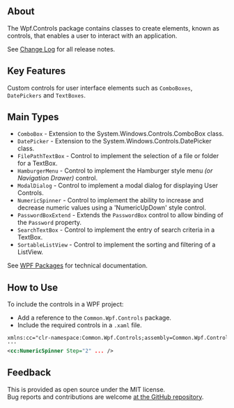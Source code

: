 ## About
The Wpf.Controls package contains classes to create elements, known as controls, that enables a user to interact with an application.

See [Change Log](https://github.com/KevinDHeath/NuGetPackages/tree/main/src/Wpf/Controls#wpfcontrols) for all release notes.

## Key Features
Custom controls for user interface elements such as `ComboBoxes`, `DatePickers` and `TextBoxes`.

## Main Types
- `ComboBox` - Extension to the System.Windows.Controls.ComboBox class.
- `DatePicker` - Extension to the System.Windows.Controls.DatePicker class.
- `FilePathTextBox` - Control to implement the selection of a file or folder for a TextBox.
- `HamburgerMenu` - Control to implement the Hamburger style menu _(or Navigation Drawer)_ control.
- `ModalDialog` - Control to implement a modal dialog for displaying User Controls.
- `NumericSpinner` - Control to implement the ability to increase and decrease numeric values using a 'NumericUpDown' style control.
- `PasswordBoxExtend` - Extends the `PasswordBox` control to allow binding of the `Password` property.
- `SearchTextBox` - Control to implement the entry of search criteria in a TextBox.
- `SortableListView` - Control to implement the sorting and filtering of a ListView.

See [WPF Packages](https://kevindheath.github.io/shfb/html/9488fab8-02de-4046-a582-c44f4c2a945f.htm) for technical documentation.

## How to Use
To include the controls in a WPF project:
- Add a reference to the `Common.Wpf.Controls` package.
- Include the required controls in a `.xaml` file.

```xml
xmlns:cc="clr-namespace:Common.Wpf.Controls;assembly=Common.Wpf.Controls"
'''
<cc:NumericSpinner Step="2" ... />
```

## Feedback
This is provided as open source under the MIT license.\
Bug reports and contributions are welcome [at the GitHub repository](https://github.com/KevinDHeath/NuGetPackages).